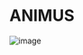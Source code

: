 # ANIMUS

![image](https://github.com/user-attachments/assets/08bfe1e4-2e03-42ea-a978-cc04a98f0c9d)

